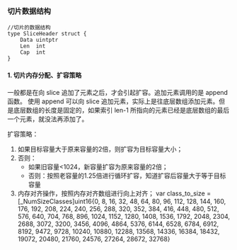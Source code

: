 ### 切片数据结构
```
//切片的数据结构
type SliceHeader struct {
	Data uintptr
	Len  int
	Cap  int
}
```
#### 1. 切片内存分配、扩容策略
一般都是在向 slice 追加了元素之后，才会引起扩容。追加元素调用的是 append 函数。
使用 append 可以向 slice 追加元素，实际上是往底层数组添加元素。但是底层数组的长度是固定的，如果索引 len-1 所指向的元素已经是底层数组的最后一个元素，就没法再添加了。

扩容策略：
1. 如果目标容量大于原来容量的2倍，则扩容为目标容量大小；
2. 否则：
    * 如果旧容量<1024，新容量扩容为原来容量的2倍；
    * 否则：按照老容量的1.25倍进行循环扩容，知道扩容后容量大于等于目标容量    
3. 内存对齐操作，按照内存对齐数组进行向上对齐；
var class_to_size = [_NumSizeClasses]uint16{0, 8, 16, 32, 48, 64, 80, 96, 112, 128, 144, 160, 176, 192, 208, 224, 240, 256, 288, 320, 352, 384, 416, 448, 480, 512, 576, 640, 704, 768, 896, 1024, 1152, 1280, 1408, 1536, 1792, 2048, 2304, 2688, 3072, 3200, 3456, 4096, 4864, 5376, 6144, 6528, 6784, 6912, 8192, 9472, 9728, 10240, 10880, 12288, 13568, 14336, 16384, 18432, 19072, 20480, 21760, 24576, 27264, 28672, 32768}